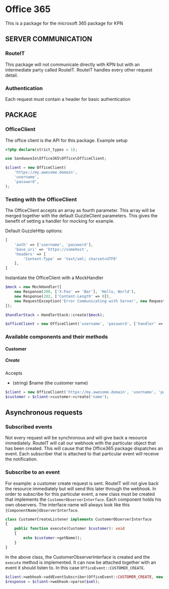 # Office 365

This is a package for the microsoft 365 package for KPN

## SERVER COMMUNICATION

### RouteIT

This package will not communicate directly with KPN but with an intermediate party called RouteIT.
RouteIT handles every other request detail.

### Authentication

Each request must contain a header for basic authentication

## PACKAGE

### OfficeClient

The office client is the API for this package. Example setup

```php
<?php declare(strict_types = 1);

use SandwaveIo\Office365\Office\OfficeClient;

$client = new OfficeClient(
    'https://my.awesome.domain',
    'username',
    'password',
);

```

### Testing with the OfficeClient

The OfficeClient accepts an array as fourth parameter. This array will be merged together
with the default GuzzleClient parameters. This gives the benefit of setting a handler for mocking for example.

Default GuzzleHttp options:

```php
[
    'auth' => ['username', 'password'],
    'base_uri' => 'https://somehost',
    'headers' => [
        'Content-Type' => 'text/xml; charset=UTF8'
    ],
]
```

Instantiate the OfficeClient with a MockHandler

```php
$mock = new MockHandler([
    new Response(200, ['X-Foo' => 'Bar'], 'Hello, World'),
    new Response(202, ['Content-Length' => 0]),
    new RequestException('Error Communicating with Server', new Request('GET', 'test'))
]);

$handlerStack = HandlerStack::create($mock);

$officeClient = new OfficeClient('username', 'password', ['handler' => $handlerStack]);
```


### Available components and their methods

#### Customer

##### Create

Accepts
- (string)</span> $name (the customer name)

```php
$client = new OfficeClient('https://my.awesome.domain', 'username', 'password');
$customer = $client->customer->create('name');
```

## Asynchronous requests

### Subscribed events

Not every request will be synchronous and will give back a resource immediately. RouteIT will call our webhook with the particular 
object that has been created. This will cause that the Office365 package dispatches an event. Each subscriber that is attached to 
that particular event will receive the notification.

### Subscribe to an event

For example: a customer create request is sent. RouteIT will not give back the resource immediately but will send this later
through the webhook. In order to subscribe for this particular event, a new class must be created that implements the `CustomerObserverInterface`.
Each component holds his own observers. The interface name will always look like this `{ComponentName}ObserverInterface`.

```php
class CustomerCreateListener implements CustomerObserverInterface
{
    public function execute(Customer $customer): void
    {
        echo $customer->getName();
    }
}
```

In the above class, the CustomerObserverInterface is created and the `execute` method is implemented.
It can now be attached together with an event it should listen to. In this case `OfficeEvent::CUSTOMER_CREATE`.

```php
$client->webhook->addEventSubscriber(OfficeEvent::CUSTOMER_CREATE, new CustomerCreateListener());
$response = $client->webhook->parse($xml);
```
